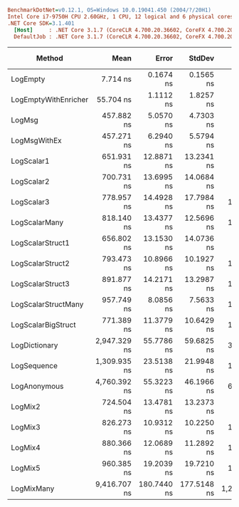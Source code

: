 ``` ini

BenchmarkDotNet=v0.12.1, OS=Windows 10.0.19041.450 (2004/?/20H1)
Intel Core i7-9750H CPU 2.60GHz, 1 CPU, 12 logical and 6 physical cores
.NET Core SDK=3.1.401
  [Host]     : .NET Core 3.1.7 (CoreCLR 4.700.20.36602, CoreFX 4.700.20.37001), X64 RyuJIT
  DefaultJob : .NET Core 3.1.7 (CoreCLR 4.700.20.36602, CoreFX 4.700.20.37001), X64 RyuJIT


```
|               Method |         Mean |       Error |      StdDev |    Ratio | RatioSD |  Gen 0 | Gen 1 | Gen 2 | Allocated |
|--------------------- |-------------:|------------:|------------:|---------:|--------:|-------:|------:|------:|----------:|
|             LogEmpty |     7.714 ns |   0.1674 ns |   0.1565 ns |     1.00 |    0.00 |      - |     - |     - |         - |
| LogEmptyWithEnricher |    55.704 ns |   1.1112 ns |   1.8257 ns |     7.25 |    0.26 | 0.0088 |     - |     - |      56 B |
|               LogMsg |   457.882 ns |   5.0570 ns |   4.7303 ns |    59.37 |    0.99 | 0.0100 |     - |     - |      64 B |
|         LogMsgWithEx |   457.271 ns |   6.2940 ns |   5.5794 ns |    59.29 |    1.60 | 0.0100 |     - |     - |      64 B |
|           LogScalar1 |   651.931 ns |  12.8871 ns |  13.2341 ns |    84.55 |    2.42 | 0.0582 |     - |     - |     368 B |
|           LogScalar2 |   700.731 ns |  13.6995 ns |  14.0684 ns |    91.00 |    2.65 | 0.0839 |     - |     - |     528 B |
|           LogScalar3 |   778.957 ns |  14.4928 ns |  17.7984 ns |   101.22 |    2.92 | 0.0916 |     - |     - |     576 B |
|        LogScalarMany |   818.140 ns |  13.4377 ns |  12.5696 ns |   106.09 |    2.25 | 0.0992 |     - |     - |     624 B |
|     LogScalarStruct1 |   656.802 ns |  13.1530 ns |  14.0736 ns |    85.19 |    3.05 | 0.0620 |     - |     - |     392 B |
|     LogScalarStruct2 |   793.473 ns |  10.8966 ns |  10.1927 ns |   102.89 |    1.90 | 0.0916 |     - |     - |     576 B |
|     LogScalarStruct3 |   891.877 ns |  14.2171 ns |  13.2987 ns |   115.66 |    2.75 | 0.1030 |     - |     - |     648 B |
|  LogScalarStructMany |   957.749 ns |   8.0856 ns |   7.5633 ns |   124.21 |    2.92 | 0.1144 |     - |     - |     720 B |
|   LogScalarBigStruct |   771.389 ns |  11.3779 ns |  10.6429 ns |   100.03 |    1.97 | 0.0706 |     - |     - |     448 B |
|        LogDictionary | 2,947.329 ns |  55.7786 ns |  59.6825 ns |   382.15 |   11.02 | 0.3395 |     - |     - |    2144 B |
|          LogSequence | 1,309.935 ns |  23.5138 ns |  21.9948 ns |   169.89 |    4.93 | 0.1297 |     - |     - |     816 B |
|         LogAnonymous | 4,760.392 ns |  55.3223 ns |  46.1966 ns |   617.72 |   13.55 | 0.5417 |     - |     - |    3432 B |
|              LogMix2 |   724.504 ns |  13.4781 ns |  13.2373 ns |    93.91 |    2.64 | 0.0877 |     - |     - |     552 B |
|              LogMix3 |   826.273 ns |  10.9312 ns |  10.2250 ns |   107.15 |    2.39 | 0.0992 |     - |     - |     624 B |
|              LogMix4 |   880.366 ns |  12.0689 ns |  11.2892 ns |   114.15 |    1.91 | 0.1116 |     - |     - |     704 B |
|              LogMix5 |   960.385 ns |  19.2039 ns |  19.7210 ns |   124.44 |    3.61 | 0.1221 |     - |     - |     776 B |
|           LogMixMany | 9,416.707 ns | 180.7440 ns | 177.5148 ns | 1,220.05 |    8.88 | 1.0223 |     - |     - |    6449 B |
